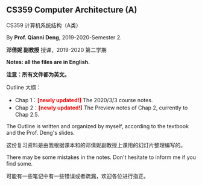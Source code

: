 ## CS359 Computer Architecture (A)

CS359 计算机系统结构（A类）

By **Prof. Qianni Deng**, 2019-2020-Semester 2.

**邓倩妮 副教授** 授课，2019-2020 第二学期

**Notes: all the files are in English.**

**注意：所有文件都为英文。** 

Outline 大纲：

- Chap 1：<font color=red>**[newly updated!]**</font> The 2020/3/3 course notes.
- Chap 2：<font color=red>**[newly updated!]**</font> The Preview notes of Chap 2, currently to Chap 2.5.

The Outline is written and organized by myself, according to the textbook and the Prof. Deng's slides.

这份复习资料是由我根据课本和的邓倩妮副教授上课用的幻灯片整理编写的。

There may be some mistakes in the notes. Don't hesitate to inform me if you find some.

可能有一些笔记中有一些错误或者疏漏，欢迎各位进行指正。

